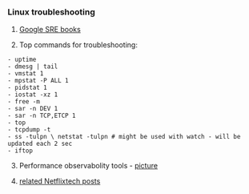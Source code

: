 ### Linux troubleshooting

1) [Google SRE books](https://sre.google/books/)

2) Top commands for troubleshooting:
```
- uptime
- dmesg | tail
- vmstat 1
- mpstat -P ALL 1
- pidstat 1
- iostat -xz 1
- free -m
- sar -n DEV 1
- sar -n TCP,ETCP 1
- top
- tcpdump -t
- ss -tulpn \ netstat -tulpn # might be used with watch - will be updated each 2 sec
- iftop
```

3) Performance observabolity tools - [picture](https://miro.medium.com/max/1000/1*nwNScSVlCA8lGl75YdA5hQ.png)

4) [related Netflixtech posts](https://brendangregg.com/linuxperf.html)
